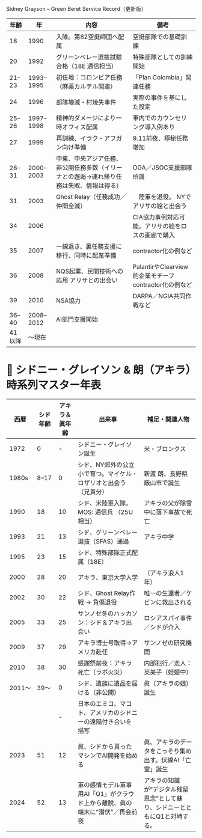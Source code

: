 Sidney Grayson – Green Beret Service Record（更新版）

| 年齢    | 年         | 内容                                           | 備考                        |
| ----- | --------- | -------------------------------------------- | ------------------------- |
| 18    | 1990      | 入隊。第82空挺師団へ配属                                | 空挺部隊での基礎訓練                |
| 20    | 1992      | グリーンベレー選抜試験合格（18E 通信担当）                      | 特殊部隊としての訓練開始              |
| 21–23 | 1993–1995 | 初任地：コロンビア任務（麻薬カルテル関連）                        | 「Plan Colombia」関連任務       |
| 24    | 1996      | 部隊壊滅・村焼失事件                                   | 実際の事件を基にした設定              |
| 25–26 | 1997–1998 | 精神的ダメージにより一時オフィス配属                           | 軍内でのカウンセリング導入例あり          |
| 27    | 1999      | 再訓練、イラク・アフガン向け準備                             | 9.11前夜、極秘任務増加             |
| 28–31 | 2000–2003 | 中東、中央アジア任務、非公開任務多数（イリーナとの邂逅→連れ帰り任務は失敗、情報は得る） | OGA／JSOC支援部隊所属            |
| 31 | 2003 |  Ghost Relay（任務成功／仲間全滅） |　陸軍を退役。 NYでアリサの絵と出会う           |
| 34    | 2006      |                     | CIA協力事例対応可能。アリサの絵をロスの画廊で購入               |
| 35    | 2007      | 一線退き、裏任務支援に移行、同時に起業準備                        | contractor化の例など           |
| 36    | 2008      | NQS起業、民間技術への応用  アリサとの出会い        | PalantirやClearview的企業モチーフ contractor化の例など           |
| 39 | 2010 | NSA協力                               | DARPA／NGIA共同作戦など          |
| 36–40 | 2008–2012 | AI部門支援開始                               |          |
| 41以降  | ～現在       |                               |  |
# 🧭 シドニー・グレイソン & 朗（アキラ）時系列マスター年表

| 西暦    | シド年齢 | アキラ＆眞年齢 | 出来事                                       | 補足・関連人物                                 |
| ----- | ---- | ------- | ----------------------------------------- | --------------------------------------- |
| 1972  | 0    | -       | シドニー・グレイソン誕生                              | 米・ブロンクス                                 |
| 1980s | 8–17 | 0       | シド、NY郊外の公立小で育つ。マイケル・ロザリオと出会う（兄貴分）                           | 新渡 朗、長野県飯山市で誕生                      |
| 1990  | 18   | 10       | シド、米陸軍入隊。MOS: 通信兵 （25U相当）        |    アキラの父が除雪中に落下事故で死亡                  |
| 1993  | 21   | 13      | シド、グリーンベレー選抜（SFAS）通過                      | アキラ中学                                   |
| 1995  | 23   | 15      | シド、特殊部隊正式配属（18E）                          |                                         |
| 2000  | 28   | 20      | アキラ、東京大学入学                                | （アキラ浪人1年）                                  |
| 2002  | 30   | 22      | シド、Ghost Relay作戦 → 負傷退役                   | 唯一の生還者／ケビンに救出される                        |
| 2005  | 33   | 25      | サンノゼ冬のハッカソン：シド＆アキラ出会い                     | ロシアスパイ事件／シドが介入                       |
| 2009  | 37   | 29      | アキラ博士号取得→アメリカ赴任                           | サンノゼの研究機関                               |
| 2010  | 38   | 30      | 感謝祭前夜：アキラ死亡（ラボ火災）                         | 内部犯行／恋人：英美子（妊娠中）                        |
| 2011〜 | 39〜  | 0       | シド、遺族に遺品を届ける（非公開）                         | 眞（アキラの娘）誕生                              |
|       |      | -       | 日本のエミコ、マコト、アメリカのシドニーの遠隔付き合いを描写            |                                         |
| 2023  | 51   | 12      | 眞、シドから貰ったマシンでAI開発を始める                     | 眞、アキラのデータをこっそり集め出す。伏線AI「亡霊」誕生           |
| 2024  | 52   | 13      | 軍の感情モデル軍事用AI「Q1」がクラウド上から離脱、眞の端末に“潜伏”／再会前夜 | アキラの知識が“デジタル残留思念”として蘇り、シドニーとともにQ1と対峙する。 |

